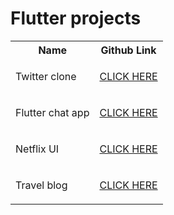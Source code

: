 # Flutter projects


<table style="width:100%">
  <tr>
    <th>
      Name
    </th>
    <th>
      Github Link
    </th>

   
  </tr>
  <tr>
    <td>
   Twitter clone
    </td>
    <td>
    <p><a href="https://github.com/minsaf7/Twitter-Clone-with-Firebase">CLICK HERE</a></p>
    </td>
   
  </tr>
 
   <tr>
     <td> Flutter chat app
     </td>
    <td>
      <p>
        <a href="https://github.com/minsaf7/Flutter-chat-app-with-Firebase">CLICK HERE</a>
      </p>
    
    
    
   
  </tr>
  
   <tr>
     <td> Netflix UI
     </td>
    <td>
      <p>
        <a href="https://github.com/minsaf7/netflixUI">CLICK HERE</a>
      </p>
  </tr>
  
  
   <tr>
     <td> Travel blog
     </td>
    <td>
      <p>
        <a href="https://github.com/minsaf7/Flutter-blog-with-Firebase">CLICK HERE</a>
      </p>
  </tr>
 
</table>


